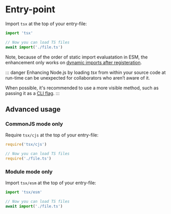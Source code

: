 # Entry-point

Import `tsx` at the top of your entry-file:
```js
import 'tsx'

// Now you can load TS files
await import('./file.ts')
```
<!-- TODO: does this work in CJS mode? -->

Note, because of the order of static import evaluatation in ESM, the enhancement only works on [dynamic imports after registeration](https://nodejs.org/docs/latest-v22.x/api/module.html#:~:text=dynamic%20import()%20must%20be%20used%20for%20any%20code%20that%20should%20be%20run%20after%20the%20hooks%20are%20registered).

::: danger
Enhancing Node.js by loading _tsx_ from within your source code at run-time can be unexpected for collaborators who aren’t aware of it.

When possible, it's recommended to use a more visible method, such as passing it as a [CLI flag](/dev-api/node-cli).
:::


## Advanced usage

### CommonJS mode only

Require `tsx/cjs` at the top of your entry-file:

```js
require('tsx/cjs')

// Now you can load TS files
require('./file.ts')
```

### Module mode only

Import `tsx/esm` at the top of your entry-file:

```js
import 'tsx/esm'

// Now you can load TS files
await import('./file.ts')
```
